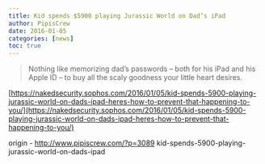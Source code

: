 ```yaml
---
title: Kid spends $5900 playing Jurassic World on Dad’s iPad
author: PipisCrew
date: 2016-01-05
categories: [news]
toc: true
---
```


> Nothing like memorizing dad’s passwords – both for his iPad and his Apple ID – to buy all the scaly goodness your little heart desires.

[https://nakedsecurity.sophos.com/2016/01/05/kid-spends-5900-playing-jurassic-world-on-dads-ipad-heres-how-to-prevent-that-happening-to-you/](https://nakedsecurity.sophos.com/2016/01/05/kid-spends-5900-playing-jurassic-world-on-dads-ipad-heres-how-to-prevent-that-happening-to-you/)

origin - http://www.pipiscrew.com/?p=3089 kid-spends-5900-playing-jurassic-world-on-dads-ipad